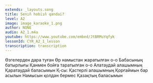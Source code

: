 ```yaml
---
extends: _layouts.song
title: Senıñ hobiıñ qandai?
level: A2
image: image_karaoke_1.png
author: NONE
audio: A2_1.m4a
youtube: https://www.youtube.com/embed/JtBRMuYqfyk
lessonId: CYR_A2_1_lesson
transcription: transcription 
---
```

Өзгелерден дара туған
Өр намыстан жаратылған о-о
Бабасының батырлығы
Қанмен бойға таратылған о-о
Алатаудай алашымның
Қаратаудай баласымын
Қ-сы: Қастерлі алашымның
Қорғаймын бар асылын
Намысын қолдан бермес
Қазақтың баласымын